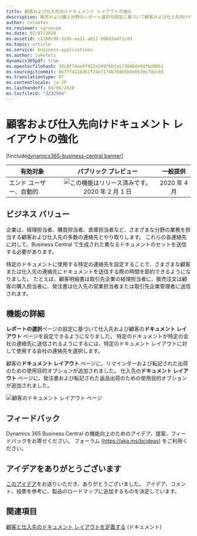 ```yaml
---
title: 顧客および仕入先向けドキュメント レイアウトの強化
description: 販売および購入分野のレポート選択の設定に基づいて顧客および仕入先向けのドキュメント レイアウトを入力し、ドキュメントの送信先にする会社固有の連絡先を指定します。
author: relnotes
ms.reviewer: sgroespe
ms.date: 02/07/2020
ms.assetid: c1160c96-3205-ea11-a811-000d3a4f1cdd
ms.topic: article
ms.service: business-applications
ms.author: ivkoleti
dynamics365pdf: true
ms.openlocfilehash: 38c8f74ae0f922e269fbbfa173048de9dfbd80b1
ms.sourcegitcommit: bb7ffd21bd61f24e7174b76465b9a6630c7decb5
ms.translationtype: HT
ms.contentlocale: ja-JP
ms.lasthandoff: 04/06/2020
ms.locfileid: "3232904"
---
```

# <a name="enhanced-customer-and-vendor-document-layout"></a>顧客および仕入先向けドキュメント レイアウトの強化
[!include[dynamics365-business-central banner](../includes/dynamics365-business-central.md)]

| 有効対象    |  パブリック プレビュー | 一般提供 | 
| ---------- | :----------: |:----------: |
|エンド ユーザー、自動的|![この機能はリリース済みです。](/dynamics365-release-plan/media/green-checkmark.png "この機能はリリース済みです。") 2020 年 2 月 1 日| 2020 年 4 月|


## <a name="business-value"></a>ビジネス バリュー
<!-- bv start -->
企業は、経理担当者、購買担当者、倉庫担当者など、さまざまな分野の業務を担当する顧客および仕入先の多数の連絡先とやり取りします。 これらの各連絡先に対して、Business Central で生成された異なるドキュメントのセットを送信する必要があります。 

特定のドキュメントに使用する特定の連絡先を設定することで、さまざまな顧客または仕入先の連絡先にドキュメントを送信する際の時間を節約できるようになりました。 たとえば、顧客明細書は取引先企業の経理担当者に、販売注文は顧客の購入担当者に、発注書は仕入先の営業担当者または取引先企業管理者に送信されます。
<!-- bv end -->



## <a name="feature-details"></a>機能の詳細
<!--feature detail start -->
**レポートの選択**ページの設定に基づいて仕入先および顧客の**ドキュメント レイアウト** ページを設定できるようになりました。 特定のドキュメントが特定の会社の連絡先に送信されるようにするには、特定のドキュメント レイアウトに対して使用する会社の連絡先を選択します。 

顧客の**ドキュメント レイアウト** ページに、リマインダーおよび転記された出荷のための使用目的オプションが追加されました。 仕入先の**ドキュメント レイアウト** ページに、発注書および転記された返品出荷のための使用目的オプションが追加されました。
<!--feature detail end -->

![顧客のドキュメント レイアウト ページ](media/cust-doc-layouts.png "顧客のドキュメント レイアウト ページ")
<!-- Picture 1 -->





## <a name="tell-us-what-you-think"></a>フィードバック
Dynamics 365 Business Central の機能向上のためのアイデア、提案、フィードバックをお寄せください。 フォーラム (https://aka.ms/bcideas) をご利用ください。



## <a name="thank-you-for-your-idea"></a>アイデアをありがとうございます
[このアイデア](https://experience.dynamics.com/ideas/idea/?ideaid=4dc371df-492c-e811-bbd3-0003ff689d14)をお送りいただき、ありがとうございました。 アイデア、コメント、投票を参考に、製品のロードマップに追加するものを決定しています。

## <a name="see-also"></a>関連項目


<!--docs start-->
[顧客と仕入先のドキュメント レイアウトを定義する](https://docs.microsoft.com/dynamics365/business-central/ui-define-customer-vendor-document-layouts) (ドキュメント)
<!--docs end-->

